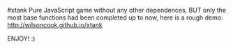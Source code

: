 #xtank
Pure JavaScript game without any other dependences, BUT only the most base functions had been completed up to now, here is a rough demo: http://wilsoncook.github.io/xtank  
  
ENJOY! :)
